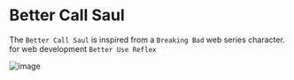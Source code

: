 # Better Call Saul

The `Better Call Saul` is inspired from a `Breaking Bad` web series character. for web development `Better Use Reflex`

![image](https://github.com/Antony-M1/better-call-saul/assets/96291963/c26b0582-698e-4f3c-9278-fa4b1e15bc8c)
